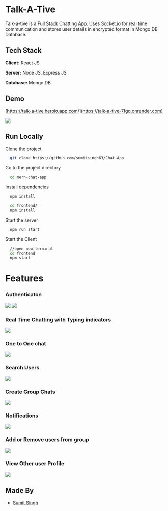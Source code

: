 
# Talk-A-Tive

Talk-a-tive is a Full Stack Chatting App.
Uses Socket.io for real time communication and stores user details in encrypted format in Mongo DB Database.
## Tech Stack

**Client:** React JS

**Server:** Node JS, Express JS

**Database:** Mongo DB
  
## Demo

[https://talk-a-tive.herokuapp.com/](https://talk-a-tive-7fgq.onrender.com)

![](https://github.com/sumitsingh63/Chat-App/screenshots/group%20%2B%20notif.PNG)
## Run Locally

Clone the project

```bash
  git clone https://github.com/sumitsingh63/Chat-App
```

Go to the project directory

```bash
  cd mern-chat-app
```

Install dependencies

```bash
  npm install
```

```bash
  cd frontend/
  npm install
```

Start the server

```bash
  npm run start
```
Start the Client

```bash
  //open now terminal
  cd frontend
  npm start
```

  
# Features

### Authenticaton
![](https://github.com/sumitsingh63/Chat-App/screenshots/login.PNG)
![](https://github.com/sumitsingh63/Chat-App/screenshots/signup.PNG)
### Real Time Chatting with Typing indicators
![](https://github.com/sumitsingh63/Chat-App/screenshots/real-time.PNG)
### One to One chat
![](https://github.com/sumitsingh63/Chat-App/screenshots/mainscreen.PNG)
### Search Users
![](https://github.com/sumitsingh63/Chat-App/screenshots/search.PNG)
### Create Group Chats
![](https://github.com/sumitsingh63/Chat-App/screenshots/new%20grp.PNG)
### Notifications 
![](https://github.com/sumitsingh63/Chat-App/screenshots/group%20%2B%20notif.PNG)
### Add or Remove users from group
![](https://github.com/sumitsingh63/Chat-App/screenshots/add%20rem.PNG)
### View Other user Profile
![](https://github.com/sumitsingh63/Chat-App/screenshots/profile.PNG)
## Made By

- [Sumit Singh](https://github.com/sumitsingh63)

  

